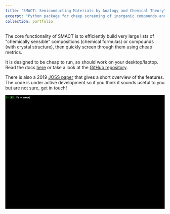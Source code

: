```yaml
---
title: "SMACT: Semiconducting Materials by Analogy and Chemical Theory"
excerpt: "Python package for cheep screening of inorganic compounds and compositions <br/><img src='/images/SMACT.png'>"
collection: portfolio
---
```


The core functionality of SMACT is to efficiently build very large lists of "chemically sensible" compositions (chemical formulas) or compounds (with crystal structure), then quickly screen through them using cheap metrics. 

It is designed to be cheap to run, so should work on your desktop/laptop. Read the docs [here](https://smact.readthedocs.io/en/latest/) or take a look at the [GitHub repository](https://github.com/WMD-group/SMACT).

There is also a 2019 [JOSS paper](https://joss.theoj.org/papers/10.21105/joss.01361) that gives a short overview of the features. The code is under active development so if you think it sounds useful to you but are not sure, get in touch!

![smact example](/images/smact_simple.gif)